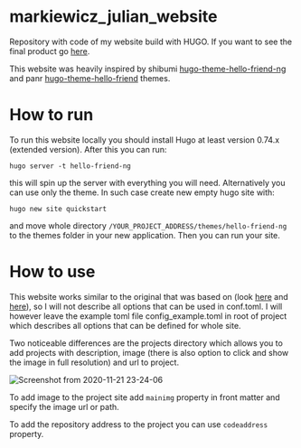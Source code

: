 # markiewicz_julian_website

Repository with code of my website build with HUGO. If you want to see the final product go [here](https://markiewiczjulian.github.io/).

This website was heavily inspired by shibumi [hugo-theme-hello-friend-ng](https://github.com/shibumi/hugo-theme-hello-friend-ng) and panr [hugo-theme-hello-friend](https://github.com/panr/hugo-theme-hello-friend) themes.

# How to run

To run this website locally you should install Hugo at least version 0.74.x (extended version). After this you can run:

`hugo server -t hello-friend-ng`

this will spin up the server with everything you will need. Alternatively you can use only the theme. In such case create new empty hugo site with:

`hugo new site quickstart`

and move whole directory `/YOUR_PROJECT_ADDRESS/themes/hello-friend-ng` to the themes folder in your new application. Then you can run your site.

# How to use

This website works similar to the original that was based on (look [here](https://github.com/shibumi/hugo-theme-hello-friend-ng) and [here](https://github.com/panr/hugo-theme-hello-friend)), so I will not describe all options that can be used in conf.toml. I will however leave the example toml file config_example.toml in root of project which describes all options that can be defined for whole site.

Two noticeable differences are the projects directory which allows you to add projects with description, image (there is also option to click and show the image in full resolution) and url to project.

![Screenshot from 2020-11-21 23-24-06](https://user-images.githubusercontent.com/39520658/99888912-b3c57480-2c50-11eb-8250-3df88d0a3aef.png)

To add image to the project site add `mainimg` property in front matter and specify the image url or path.

To add the repository address to the project you can use `codeaddress` property.
